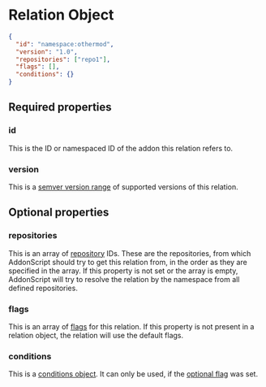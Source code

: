 # Relation Object

```json
{
  "id": "namespace:othermod",
  "version": "1.0",
  "repositories": ["repo1"],
  "flags": [],
  "conditions": {}
}
```

## Required properties

### id

This is the ID or namespaced ID of the addon this relation refers to.

### version

<!--TODO: update link one PR is merged-->

This is a [semver version range](https://github.com/semver/semver/pull/584) of supported versions of this relation.

## Optional properties

### repositories

This is an array of [repository](repository.md) IDs. These are the repositories, from which AddonScript should try to get this relation from,
in the order as they are specified in the array. If this property is not set or the array is empty, AddonScript will try to resolve the relation by
the namespace from all defined repositories.

### flags

This is an array of [flags](../flags.md) for this relation. If this property is not present in a relation object, the relation will use the default flags.

### conditions

This is a [conditions object](conditions.md). It can only be used, if the [optional flag](../flags.md) was set.
